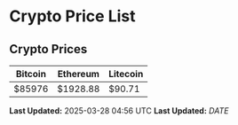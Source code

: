 # Crypto Price List

## Crypto Prices
| Bitcoin | Ethereum | Litecoin |
| ------- | -------- | -------- |
| $85976 | $1928.88 | $90.71 |
**Last Updated:** 2025-03-28 04:56 UTC
**Last Updated:** $DATE$
